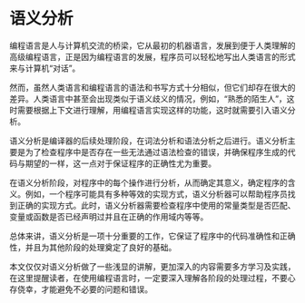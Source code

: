 # 语义分析

编程语言是人与计算机交流的桥梁，它从最初的机器语言，发展到便于人类理解的高级编程语言，正是因为编程语言的发展，程序员可以轻松地写出人类语言的形式来与计算机“对话”。

然而，虽然人类语言和编程语言的语法和书写方式十分相似，但它们却存在很大的差异。人类语言中甚至会出现类似于语义歧义的情况，例如，“熟悉的陌生人”，这时需要根据上下文进行理解，用编程语言实现这样的功能，这时就需要引入语义分析。

语义分析是编译器的后续处理阶段，在词法分析和语法分析之后进行。语义分析主要是为了检查程序中是否存在一些无法通过语法检查的错误，并确保程序生成的代码与期望的一样，这一点对于保证程序的正确性尤为重要。

在语义分析阶段，对程序中的每个操作进行分析，从而确定其意义，确定程序的含义。例如，一个程序可能具有多种等效的实现方式，语义分析器可以帮助程序员找到正确的实现方式。此时，语义分析器需要检查程序中使用的常量类型是否匹配、变量或函数是否已经声明过并且在正确的作用域内等等。

总体来讲，语义分析是一项十分重要的工作，它保证了程序中的代码准确性和正确性，并且为其他阶段的处理奠定了良好的基础。

本文仅仅对语义分析做了一些浅显的讲解，更加深入的内容需要多方学习及实践，在这里提醒读者，在使用编程语言时，一定要深入理解各阶段的处理过程，不要心存侥幸，才能避免不必要的问题和错误。